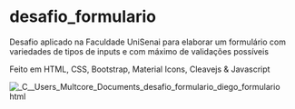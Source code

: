 # desafio_formulario
Desafio aplicado na Faculdade UniSenai para elaborar um formulário com variedades de tipos de inputs e com máximo de validações possíveis

Feito em HTML, CSS, Bootstrap, Material Icons, Cleavejs & Javascript

![_C__Users_Multcore_Documents_desafio_formulario_diego_formulario html](https://github.com/diegomartinsoliveira/desafio_formulario/assets/103466130/ed23be14-2610-4792-bf74-c4d796a9557a)



